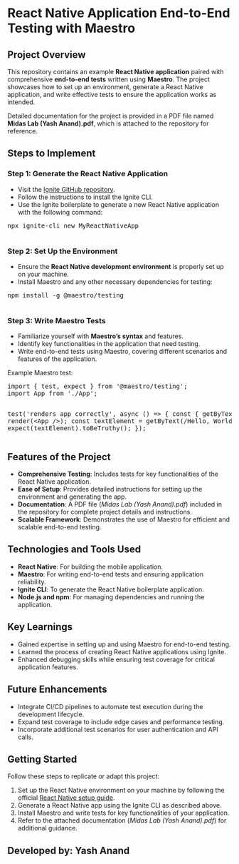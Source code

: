 <h1>React Native Application End-to-End Testing with Maestro</h1>

  <h2>Project Overview</h2>
    <p>
        This repository contains an example <strong>React Native application</strong> paired with comprehensive <strong>end-to-end tests</strong> written using <strong>Maestro</strong>. The project showcases how to set up an environment, generate a React Native application, and write effective tests to ensure the application works as intended. 
    </p>
    <p>
        Detailed documentation for the project is provided in a PDF file named <strong>Midas Lab (Yash Anand).pdf</strong>, which is attached to the repository for reference.
    </p>

  <h2>Steps to Implement</h2>
    <h3>Step 1: Generate the React Native Application</h3>
    <ul>
        <li>Visit the <a href="https://github.com/infinitered/ignite" target="_blank">Ignite GitHub repository</a>.</li>
        <li>Follow the instructions to install the Ignite CLI.</li>
        <li>Use the Ignite boilerplate to generate a new React Native application with the following command:</li>
    </ul>
    <pre>
npx ignite-cli new MyReactNativeApp
    </pre>
    <h3>Step 2: Set Up the Environment</h3>
    <ul>
        <li>Ensure the <strong>React Native development environment</strong> is properly set up on your machine.</li>
        <li>Install Maestro and any other necessary dependencies for testing:</li>
    </ul>
    <pre>
npm install -g @maestro/testing
    </pre>
    <h3>Step 3: Write Maestro Tests</h3>
    <ul>
        <li>Familiarize yourself with <strong>Maestro’s syntax</strong> and features.</li>
        <li>Identify key functionalities in the application that need testing.</li>
        <li>Write end-to-end tests using Maestro, covering different scenarios and features of the application.</li>
    </ul>
    <p>Example Maestro test:</p>
    <pre>
import { test, expect } from '@maestro/testing';
import App from './App';

test('renders app correctly', async () => {
    const { getByText } = render(&lt;App /&gt;);
    const textElement = getByText(/Hello, World!/i);
    expect(textElement).toBeTruthy();
});
    </pre>
    <h2>Features of the Project</h2>
    <ul>
        <li><strong>Comprehensive Testing</strong>: Includes tests for key functionalities of the React Native application.</li>
        <li><strong>Ease of Setup</strong>: Provides detailed instructions for setting up the environment and generating the app.</li>
        <li><strong>Documentation</strong>: A PDF file (<em>Midas Lab (Yash Anand).pdf</em>) included in the repository for complete project details and instructions.</li>
        <li><strong>Scalable Framework</strong>: Demonstrates the use of Maestro for efficient and scalable end-to-end testing.</li>
    </ul>
    <h2>Technologies and Tools Used</h2>
    <ul>
        <li><strong>React Native</strong>: For building the mobile application.</li>
        <li><strong>Maestro</strong>: For writing end-to-end tests and ensuring application reliability.</li>
        <li><strong>Ignite CLI</strong>: To generate the React Native boilerplate application.</li>
        <li><strong>Node.js and npm</strong>: For managing dependencies and running the application.</li>
    </ul>
    <h2>Key Learnings</h2>
    <ul>
        <li>Gained expertise in setting up and using Maestro for end-to-end testing.</li>
        <li>Learned the process of creating React Native applications using Ignite.</li>
        <li>Enhanced debugging skills while ensuring test coverage for critical application features.</li>
    </ul>
    <h2>Future Enhancements</h2>
    <ul>
        <li>Integrate CI/CD pipelines to automate test execution during the development lifecycle.</li>
        <li>Expand test coverage to include edge cases and performance testing.</li>
        <li>Incorporate additional test scenarios for user authentication and API calls.</li>
    </ul>
    <h2>Getting Started</h2>
    <p>Follow these steps to replicate or adapt this project:</p>
    <ol>
        <li>Set up the React Native environment on your machine by following the official <a href="https://reactnative.dev/docs/environment-setup" target="_blank">React Native setup guide</a>.</li>
        <li>Generate a React Native app using the Ignite CLI as described above.</li>
        <li>Install Maestro and write tests for key functionalities of your application.</li>
        <li>Refer to the attached documentation (<em>Midas Lab (Yash Anand).pdf</em>) for additional guidance.</li>
    </ol>

  <h2> Developed by: Yash Anand </h2>
